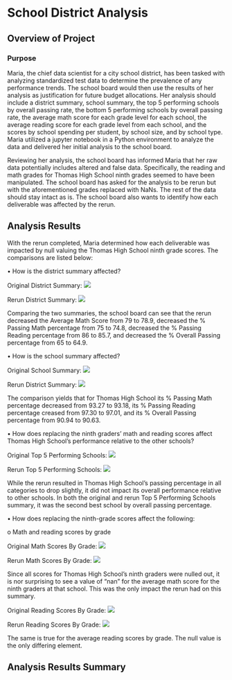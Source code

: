 # School District Analysis

## Overview of Project
### Purpose

Maria, the chief data scientist for a city school district, has been tasked with analyzing standardized test data to determine the prevalence of any performance trends. The school board would then use the results of her analysis as justification for future budget allocations. Her analysis should include a district summary, school summary, the top 5 performing schools by overall passing rate, the bottom 5 performing schools by overall passing rate, the average math score for each grade level for each school, the average reading score for each grade level from each school, and the scores by school spending per student, by school size, and by school type. Maria utilized a jupyter notebook in a Python environment to analyze the data and delivered her initial analysis to the school board.

Reviewing her analysis, the school board has informed Maria that her raw data potentially includes altered and false data. Specifically, the reading and math grades for Thomas High School ninth grades seemed to have been manipulated. The school board has asked for the analysis to be rerun but with the aforementioned grades replaced with NaNs. The rest of the data should stay intact as is. The school board also wants to identify how each deliverable was affected by the rerun. 

## Analysis Results 
With the rerun completed, Maria determined how each deliverable was impacted by null valuing the Thomas High School ninth grade scores. The comparisons are listed below:

•	How is the district summary affected?

 Original District Summary: <img src = "https://github.com/Jafranco96/School_District_Analysis/blob/main/Comparisons/district_summary_original.PNG">
 
 Rerun District Summary: <img src = "https://github.com/Jafranco96/School_District_Analysis/blob/main/Comparisons/district_summary_rerun.PNG">

Comparing the two summaries, the school board can see that the rerun decreased the Average Math Score from 79 to 78.9, decreased the % Passing Math percentage from 75 to 74.8, decreased the % Passing Reading percentage from 86 to 85.7, and decreased the % Overall Passing percentage from 65 to 64.9.

•	How is the school summary affected?
   
 Original School Summary: <img src = "https://github.com/Jafranco96/School_District_Analysis/blob/main/Comparisons/school_summary_original.PNG">
 
 Rerun District Summary: <img src = "https://github.com/Jafranco96/School_District_Analysis/blob/main/Comparisons/school_summary_rerun.PNG">

The comparison yields that for Thomas High School its % Passing Math percentage decreased from 93.27 to 93.18, its % Passing Reading percentage creased from 97.30 to 97.01, and its % Overall Passing percentage from 90.94 to 90.63.

•	How does replacing the ninth graders’ math and reading scores affect Thomas High School’s performance relative to the other schools?

 Original Top 5 Performing Schools:  <img src = "https://github.com/Jafranco96/School_District_Analysis/blob/main/Comparisons/top_5_original.PNG">

 Rerun Top 5 Performing Schools:  <img src = "https://github.com/Jafranco96/School_District_Analysis/blob/main/Comparisons/top_5_rerun.PNG">
 
While the rerun resulted in Thomas High School’s passing percentage in all categories to drop slightly, it did not impact its overall performance relative to other schools. In both the original and rerun Top 5 Performing Schools summary, it was the second best school by overall passing percentage. 

•	How does replacing the ninth-grade scores affect the following:

   o	Math and reading scores by grade
   
   Original Math Scores By Grade: <img src = "https://github.com/Jafranco96/School_District_Analysis/blob/main/Comparisons/Math_scores_original.PNG">
   
   Rerun Math Scores By Grade: <img src = "https://github.com/Jafranco96/School_District_Analysis/blob/main/Comparisons/Math_scores_rerun.PNG">
   
Since all scores for Thomas High School’s ninth graders were nulled out, it is nor surprising to see a value of “nan” for the average math score for the ninth graders at that school. This was the only impact the rerun had on this summary.

   Original Reading Scores By Grade: <img src = "https://github.com/Jafranco96/School_District_Analysis/blob/main/Comparisons/reading_scores_original.PNG">
   
   Rerun Reading Scores By Grade: <img src = "https://github.com/Jafranco96/School_District_Analysis/blob/main/Comparisons/reading_scores_rerun.PNG">
   
The same is true for the average reading scores by grade. The null value is the only differing element.

## Analysis Results Summary

